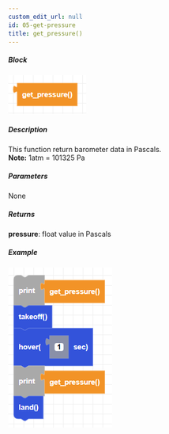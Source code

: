 ```yaml
---
custom_edit_url: null
id: 05-get-pressure
title: get_pressure()
---
```


##### Block

![get pressure image](get_pressure.png)

##### Description

This function return barometer data in Pascals. <br /> 
**Note:** 1atm = 101325 Pa

##### Parameters

None

##### Returns

**pressure**: float value in Pascals

##### Example

![get pressure example](get_pressure_example.png)
